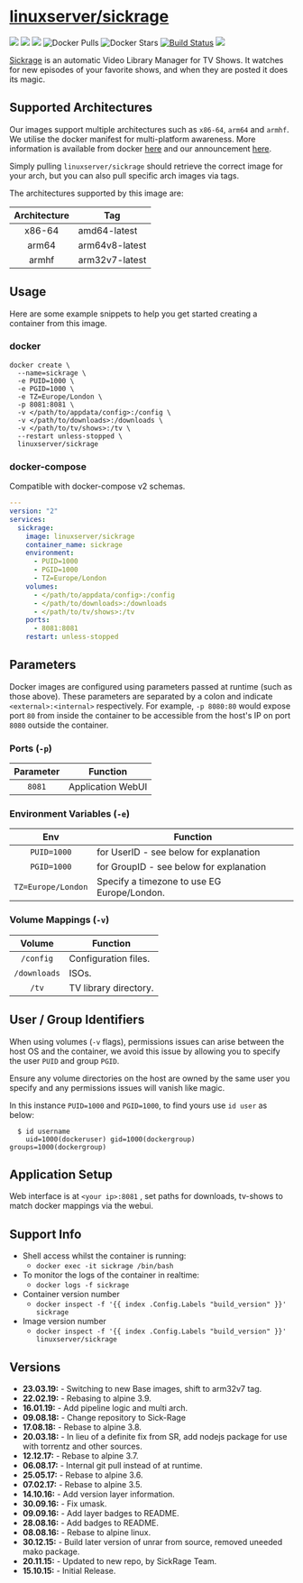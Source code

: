 # [linuxserver/sickrage](https://github.com/linuxserver/docker-sickrage)

[![](https://img.shields.io/discord/354974912613449730.svg?logo=discord&label=LSIO%20Discord&style=flat-square)](https://discord.gg/YWrKVTn)
[![](https://images.microbadger.com/badges/version/linuxserver/sickrage.svg)](https://microbadger.com/images/linuxserver/sickrage "Get your own version badge on microbadger.com")
[![](https://images.microbadger.com/badges/image/linuxserver/sickrage.svg)](https://microbadger.com/images/linuxserver/sickrage "Get your own version badge on microbadger.com")
![Docker Pulls](https://img.shields.io/docker/pulls/linuxserver/sickrage.svg)
![Docker Stars](https://img.shields.io/docker/stars/linuxserver/sickrage.svg)
[![Build Status](https://ci.linuxserver.io/buildStatus/icon?job=Docker-Pipeline-Builders/docker-sickrage/master)](https://ci.linuxserver.io/job/Docker-Pipeline-Builders/job/docker-sickrage/job/master/)
[![](https://lsio-ci.ams3.digitaloceanspaces.com/linuxserver/sickrage/latest/badge.svg)](https://lsio-ci.ams3.digitaloceanspaces.com/linuxserver/sickrage/latest/index.html)

[Sickrage](https://sick-rage.github.io/) is an automatic Video Library Manager for TV Shows. It watches for new episodes of your favorite shows, and when they are posted it does its magic.

## Supported Architectures

Our images support multiple architectures such as `x86-64`, `arm64` and `armhf`. We utilise the docker manifest for multi-platform awareness. More information is available from docker [here](https://github.com/docker/distribution/blob/master/docs/spec/manifest-v2-2.md#manifest-list) and our announcement [here](https://blog.linuxserver.io/2019/02/21/the-lsio-pipeline-project/). 

Simply pulling `linuxserver/sickrage` should retrieve the correct image for your arch, but you can also pull specific arch images via tags.

The architectures supported by this image are:

| Architecture | Tag |
| :----: | --- |
| x86-64 | amd64-latest |
| arm64 | arm64v8-latest |
| armhf | arm32v7-latest |


## Usage

Here are some example snippets to help you get started creating a container from this image.

### docker

```
docker create \
  --name=sickrage \
  -e PUID=1000 \
  -e PGID=1000 \
  -e TZ=Europe/London \
  -p 8081:8081 \
  -v </path/to/appdata/config>:/config \
  -v </path/to/downloads>:/downloads \
  -v </path/to/tv/shows>:/tv \
  --restart unless-stopped \
  linuxserver/sickrage
```


### docker-compose

Compatible with docker-compose v2 schemas.

```yaml
---
version: "2"
services:
  sickrage:
    image: linuxserver/sickrage
    container_name: sickrage
    environment:
      - PUID=1000
      - PGID=1000
      - TZ=Europe/London
    volumes:
      - </path/to/appdata/config>:/config
      - </path/to/downloads>:/downloads
      - </path/to/tv/shows>:/tv
    ports:
      - 8081:8081
    restart: unless-stopped
```

## Parameters

Docker images are configured using parameters passed at runtime (such as those above). These parameters are separated by a colon and indicate `<external>:<internal>` respectively. For example, `-p 8080:80` would expose port `80` from inside the container to be accessible from the host's IP on port `8080` outside the container.

### Ports (`-p`)

| Parameter | Function |
| :----: | --- |
| `8081` | Application WebUI |


### Environment Variables (`-e`)

| Env | Function |
| :----: | --- |
| `PUID=1000` | for UserID - see below for explanation |
| `PGID=1000` | for GroupID - see below for explanation |
| `TZ=Europe/London` | Specify a timezone to use EG Europe/London. |

### Volume Mappings (`-v`)

| Volume | Function |
| :----: | --- |
| `/config` | Configuration files. |
| `/downloads` | ISOs. |
| `/tv` | TV library directory. |



## User / Group Identifiers

When using volumes (`-v` flags), permissions issues can arise between the host OS and the container, we avoid this issue by allowing you to specify the user `PUID` and group `PGID`.

Ensure any volume directories on the host are owned by the same user you specify and any permissions issues will vanish like magic.

In this instance `PUID=1000` and `PGID=1000`, to find yours use `id user` as below:

```
  $ id username
    uid=1000(dockeruser) gid=1000(dockergroup) groups=1000(dockergroup)
```

## Application Setup

Web interface is at `<your ip>:8081` , set paths for downloads, tv-shows to match docker mappings via the webui.


## Support Info

* Shell access whilst the container is running: 
  * `docker exec -it sickrage /bin/bash`
* To monitor the logs of the container in realtime: 
  * `docker logs -f sickrage`
* Container version number 
  * `docker inspect -f '{{ index .Config.Labels "build_version" }}' sickrage`
* Image version number
  * `docker inspect -f '{{ index .Config.Labels "build_version" }}' linuxserver/sickrage`

## Versions

* **23.03.19:** - Switching to new Base images, shift to arm32v7 tag.
* **22.02.19:** - Rebasing to alpine 3.9.
* **16.01.19:** - Add pipeline logic and multi arch.
* **09.08.18:** - Change repository to Sick-Rage
* **17.08.18:** - Rebase to alpine 3.8.
* **20.03.18:** - In lieu of a definite fix from SR, add nodejs package for use with torrentz and other sources.
* **12.12.17:** - Rebase to alpine 3.7.
* **06.08.17:** - Internal git pull instead of at runtime.
* **25.05.17:** - Rebase to alpine 3.6.
* **07.02.17:** - Rebase to alpine 3.5.
* **14.10.16:** - Add version layer information.
* **30.09.16:** - Fix umask.
* **09.09.16:** - Add layer badges to README.
* **28.08.16:** - Add badges to README.
* **08.08.16:** - Rebase to alpine linux.
* **30.12.15:** - Build later version of unrar from source, removed uneeded mako package.
* **20.11.15:** - Updated to new repo, by SickRage Team.
* **15.10.15:** - Initial Release.
